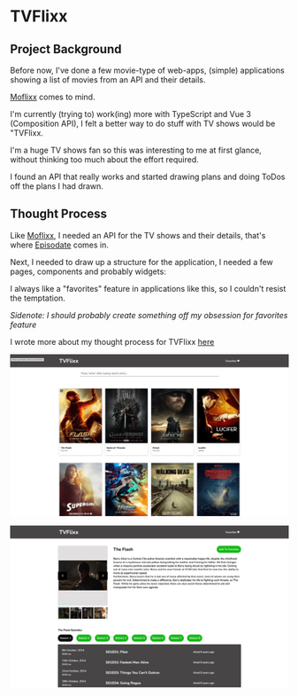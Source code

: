 # TVFlixx

## Project Background
Before now, I've done a few movie-type of web-apps, (simple) applications showing a list of movies from an API and their details.

[Moflixx](https://github.com/Benneee/moflixx) comes to mind.

I'm currently (trying to) work(ing) more with TypeScript and Vue 3 (Composition API), I felt a better way to do stuff with TV shows would be "TVFlixx.

I'm a huge TV shows fan so this was interesting to me at first glance, without thinking too much about the effort required.

I found an API that really works and started drawing plans and doing ToDos off the plans I had drawn.

## Thought Process


Like [Moflixx](https://github.com/Benneee/moflixx), I needed an API for the TV shows and their details, that's where [Episodate](https://www.episodate.com/) comes in.

Next, I needed to draw up a structure for the application, I needed a few pages, components and probably widgets:

I always like a "favorites" feature in applications like this, so I couldn't resist the temptation.

*Sidenote: I should probably create something off my obsession for favorites feature*


I wrote more about my thought process for TVFlixx [here]()

![Homepage](./src/assets/images/Screenshot%202022-08-13%20at%2010.49.47-min.png)

![Show Details Page](./src/assets/images/Screenshot%202022-08-13%20at%2010.50.03-min.png)